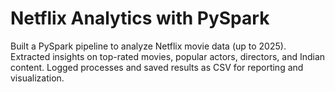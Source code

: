 # Netflix Analytics with PySpark
Built a PySpark pipeline to analyze Netflix movie data (up to 2025).
Extracted insights on top-rated movies, popular actors, directors, and Indian content.
Logged processes and saved results as CSV for reporting and visualization.
